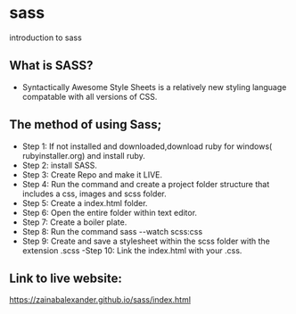 # sass
introduction to sass

## What is SASS?

- Syntactically Awesome Style Sheets is a relatively new styling language 
 compatable with all versions of CSS.

## The method of using Sass;

 - Step 1: If not installed and downloaded,download ruby for windows(     rubyinstaller.org) and install ruby.
 - Step 2: install SASS.
 - Step 3: Create Repo and make it LIVE.
 - Step 4: Run the command and create a project folder structure that includes  a             css, images and scss folder.
 - Step 5: Create a index.html folder.
 - Step 6: Open the entire folder within text editor.
 - Step 7: Create a boiler plate.
 - Step 8: Run the command  sass --watch scss:css
 - Step 9: Create and save a stylesheet within the scss folder with the extension            .scss
 -Step 10: Link the index.html with your .css.

 ## Link to live website:
 https://zainabalexander.github.io/sass/index.html